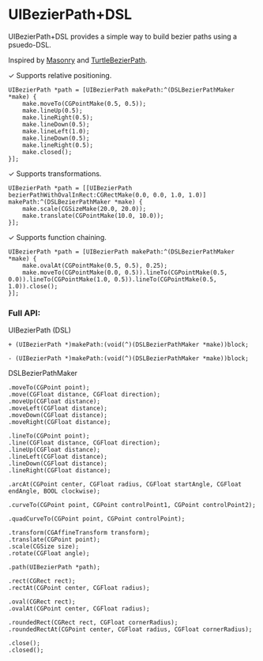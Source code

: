 # UIBezierPath+DSL

UIBezierPath+DSL provides a simple way to build bezier paths using a psuedo-DSL.

Inspired by [Masonry](https://github.com/SnapKit/Masonry) and [TurtleBezierPath](https://github.com/mindbrix/TurtleBezierPath).

✓ Supports relative positioning.

```objc
UIBezierPath *path = [UIBezierPath makePath:^(DSLBezierPathMaker *make) {
    make.moveTo(CGPointMake(0.5, 0.5));
    make.lineUp(0.5);
    make.lineRight(0.5);
    make.lineDown(0.5);
    make.lineLeft(1.0);
    make.lineDown(0.5);
    make.lineRight(0.5);
    make.closed();
}];
```

✓ Supports transformations.

```objc
UIBezierPath *path = [[UIBezierPath bezierPathWithOvalInRect:CGRectMake(0.0, 0.0, 1.0, 1.0)] makePath:^(DSLBezierPathMaker *make) {
    make.scale(CGSizeMake(20.0, 20.0));
    make.translate(CGPointMake(10.0, 10.0));
}];
```

✓ Supports function chaining.

```objc
UIBezierPath *path = [UIBezierPath makePath:^(DSLBezierPathMaker *make) {
    make.ovalAt(CGPointMake(0.5, 0.5), 0.25);
    make.moveTo(CGPointMake(0.0, 0.5)).lineTo(CGPointMake(0.5, 0.0)).lineTo(CGPointMake(1.0, 0.5)).lineTo(CGPointMake(0.5, 1.0)).close();
}];
```

### Full API:

UIBezierPath (DSL)

```objc
+ (UIBezierPath *)makePath:(void(^)(DSLBezierPathMaker *make))block;

- (UIBezierPath *)makePath:(void(^)(DSLBezierPathMaker *make))block;
```

DSLBezierPathMaker

```objc
.moveTo(CGPoint point);
.move(CGFloat distance, CGFloat direction);
.moveUp(CGFloat distance);
.moveLeft(CGFloat distance);
.moveDown(CGFloat distance);
.moveRight(CGFloat distance);

.lineTo(CGPoint point);
.line(CGFloat distance, CGFloat direction);
.lineUp(CGFloat distance);
.lineLeft(CGFloat distance);
.lineDown(CGFloat distance);
.lineRight(CGFloat distance);

.arcAt(CGPoint center, CGFloat radius, CGFloat startAngle, CGFloat endAngle, BOOL clockwise);

.curveTo(CGPoint point, CGPoint controlPoint1, CGPoint controlPoint2);

.quadCurveTo(CGPoint point, CGPoint controlPoint);

.transform(CGAffineTransform transform);
.translate(CGPoint point);
.scale(CGSize size);
.rotate(CGFloat angle);

.path(UIBezierPath *path);

.rect(CGRect rect);
.rectAt(CGPoint center, CGFloat radius);

.oval(CGRect rect);
.ovalAt(CGPoint center, CGFloat radius);

.roundedRect(CGRect rect, CGFloat cornerRadius);
.roundedRectAt(CGPoint center, CGFloat radius, CGFloat cornerRadius);

.close();
.closed();
```
